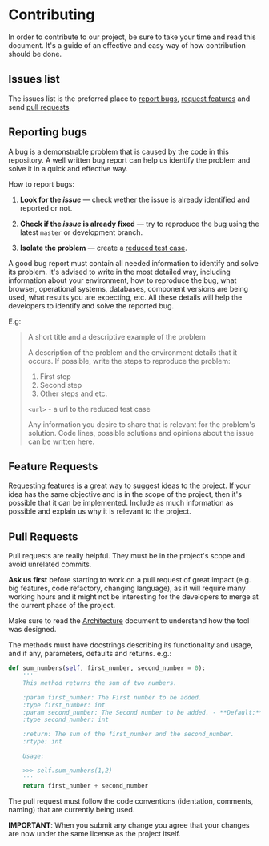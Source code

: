 # Contributing

In order to contribute to our project, be sure to take your time and read this document. It's a guide of an effective and easy way of how contribution should be done.

## Issues list

The issues list is the preferred place to [report bugs](#reporting-bugs), [request features](#feature-requests) and send [pull requests](#pull-requests)

## Reporting bugs

A bug is a demonstrable problem that is caused by the code in this repository. A well written bug report can help us identify the problem and solve it in a quick and effective way.

How to report bugs:

1. **Look for the _issue_** &mdash; check wether the issue is already identified and reported or not.

2. **Check if the _issue_ is already fixed** &mdash; try to reproduce the bug using the latest `master` or development branch.

3. **Isolate the problem** &mdash; create a [reduced test case](http://css-tricks.com/reduced-test-cases/).

A good bug report must contain all needed information to identify and solve its problem. It's advised to write in the most detailed way, including information about your environment, how to reproduce the bug, what browser, operational systems, databases, component versions are being used, what results you are expecting, etc. All these details will help the developers to identify and solve the reported bug.

E.g:

> A short title and a descriptive example of the problem
>
> A description of the problem and the environment details that it occurs. If possible, write the steps to reproduce the problem:
>
> 1. First step
> 2. Second step
> 3. Other steps and etc.
>
> `<url>` - a url to the reduced test case
>
> Any information you desire to share that is relevant for the problem's solution. Code lines, possible solutions and opinions about the issue can be written here.

## Feature Requests

Requesting features is a great way to suggest ideas to the project. If your idea has the same objective and is in the scope of the project, then it's possible that it can be implemented. Include as much information as possible and explain us why it is relevant to the project.

## Pull Requests

Pull requests are really helpful. They must be in the project's scope and avoid unrelated commits.

**Ask us first** before starting to work on a pull request of great impact (e.g. big features, code refactory, changing language), as it will require many working hours and it might not be interesting for the developers to merge at the current phase of the project.

Make sure to read the [Architecture](docs/ARCHITECTURE.md) document
to understand how the tool was designed.

The methods must have docstrings describing its functionality and usage, and if any, parameters, defaults and returns. e.g.:

```python
def sum_numbers(self, first_number, second_number = 0):
    '''
    This method returns the sum of two numbers.

    :param first_number: The First number to be added.
    :type first_number: int
    :param second_number: The Second number to be added. - **Default:** 0
    :type second_number: int

    :return: The sum of the first_number and the second_number.
    :rtype: int

    Usage:

    >>> self.sum_numbers(1,2)
    '''
    return first_number + second_number
```

The pull request must follow the code conventions (identation, comments, naming) that are currently being used.

**IMPORTANT**: When you submit any change you agree that your changes are now under the same license as the project itself.